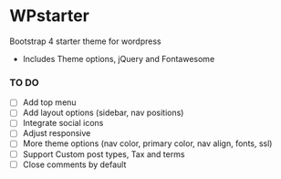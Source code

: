 # WPstarter
Bootstrap 4 starter theme for wordpress
- Includes Theme options, jQuery and Fontawesome

### TO DO
- [ ] Add top menu
- [ ] Add layout options (sidebar, nav positions)
- [ ] Integrate social icons
- [ ] Adjust responsive
- [ ] More theme options (nav color, primary color, nav align, fonts, ssl)
- [ ] Support Custom post types, Tax and terms
- [ ] Close comments by default
